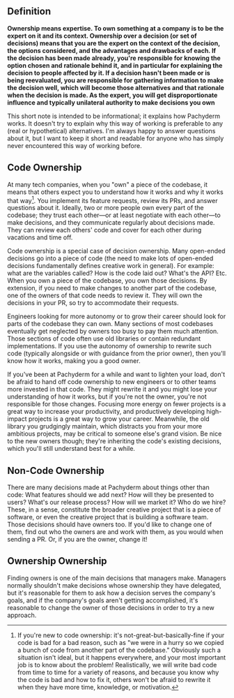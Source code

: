 ## Definition

**Ownership means expertise. To own something at a company is to be the expert on it and its context. Ownership over a decision (or set of decisions) means that you are the expert on the context of the decision, the options considered, and the advantages and drawbacks of each. If the decision has been made already, you're responsible for knowing the option chosen and rationale behind it, and in particular for explaining the decision to people affected by it. If a decision hasn't been made or is being reevaluated, you are responsible for gathering information to make the decision well, which will become those alternatives and that rationale when the decision is made. As the expert, you will get disproportionate influence and typically unilateral authority to make decisions you own**

This short note is intended to be informational; it explains how Pachyderm works. It doesn't try to explain why this way of working is preferable to any (real or hypothetical) alternatives. I'm always happy to answer questions about it, but I want to keep it short and readable for anyone who has simply never encountered this way of working before.

## Code Ownership

At many tech companies, when you "own" a piece of the codebase, it means that others expect you to understand how it works and why it works that way[^1]. You implement its feature requests, review its PRs, and answer questions about it. Ideally, two or more people own every part of the codebase; they trust each other—or at least negotiate with each other—to make decisions, and they communicate regularly about decisions made. They can review each others' code and cover for each other during vacations and time off.

Code ownership is a special case of decision ownership. Many open-ended decisions go into a piece of code (the need to make lots of open-ended decisions fundamentally defines creative work in general). For example: what are the variables called? How is the code laid out? What's the API? Etc. When you own a piece of the codebase, you own those decisions. By extension, if you need to make changes to another part of the codebase, one of the owners of that code needs to review it. They will own the decisions in your PR, so try to accommodate their requests.

Engineers looking for more autonomy or to grow their career should look for parts of the codebase they can own. Many sections of most codebases eventually get neglected by owners too busy to pay them much attention. Those sections of code often use old libraries or contain redundant implementations. If you use the autonomy of ownership to rewrite such code (typically alongside or with guidance from the prior owner), then you'll know how it works, making you a good owner.

If you've been at Pachyderm for a while and want to lighten your load, don't be afraid to hand off code ownership to new engineers or to other teams more invested in that code. They might rewrite it and you might lose your understanding of how it works, but if you're not the owner, you're not responsible for those changes. Focusing more energy on fewer projects is a great way to increase your productivity, and productively developing high-impact projects is a great way to grow your career. Meanwhile, the old library you grudgingly maintain, which distracts you from your more ambitious projects, may be critical to someone else's grand vision. Be nice to the new owners though; they're inheriting the code's existing decisions, which you'll still understand best for a while.

## Non-Code Ownership

There are many decisions made at Pachyderm about things other than code: What features should we add next? How will they be presented to users? What's our release process?  How will we market it? Who do we hire? These, in a sense, constitute the broader creative project that is a piece of software, or even the creative project that is building a software team. Those decisions should have owners too. If you'd like to change one of them, find out who the owners are and work with them, as you would when sending a PR. Or, if you are the owner, change it!

## Ownership Ownership

Finding owners is one of the main decisions that managers make. Managers normally shouldn't make decisions whose ownership they have delegated, but it's reasonable for them to ask how a decision serves the company's goals, and if the company's goals aren't getting accomplished, it's reasonable to change the owner of those decisions in order to try a new approach.

[^1]: If you're new to code ownership: it's not-great-but-basically-fine if your code is bad for a bad reason, such as "we were in a hurry so we copied a bunch of code from another part of the codebase." Obviously such a situation isn't ideal, but it happens everywhere, and your most important job is to know about the problem! Realistically, we will write bad code from time to time for a variety of reasons, and because you know why the code is bad and how to fix it, others won't be afraid to rewrite it when they have more time, knowledge, or motivation.
